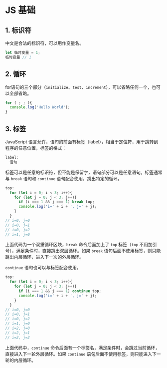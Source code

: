 # JS 基础

## 1. 标识符

中文是合法的标识符，可以用作变量名。

```javascript
let 临时变量 = 1;
临时变量 // 1
```

## 2. 循环

for语句的三个部分（`initialize`、`test`、`increment`），可以省略任何一个，也可以全部省略。

```javascript
for ( ; ; ){
  console.log('Hello World');
}
```

## 3. 标签

JavaScript 语言允许，语句的前面有标签（label），相当于定位符，用于跳转到程序的任意位置，标签的格式：

```javascript
label:
  语句
```

标签可以是任意的标识符，但不能是保留字，语句部分可以是任意语句。标签通常与 `break` 语句和 `continue` 语句配合使用，跳出特定的循环。

```javascript
top:
  for (let i = 0; i < 3; i++){
    for (let j = 0; j < 3; j++){
      if (i === 1 && j === 1) break top;
      console.log('i=' + i + ', j=' + j);
    }
  }
// i=0, j=0
// i=0, j=1
// i=0, j=2
// i=1, j=0
```

上面代码为一个双重循环区块，`break` 命令后面加上了 `top` 标签（`top` 不用加引号），满足条件时，直接跳出双层循环。如果 `break` 语句后面不使用标签，则只能跳出内层循环，进入下一次的外层循环。

`continue` 语句也可以与标签配合使用。

```javascript
top:
  for (let i = 0; i < 3; i++){
    for (let j = 0; j < 3; j++){
      if (i === 1 && j === 1) continue top;
      console.log('i=' + i + ', j=' + j);
    }
  }
// i=0, j=0
// i=0, j=1
// i=0, j=2
// i=1, j=0
// i=2, j=0
// i=2, j=1
// i=2, j=2
```

上面代码中，`continue` 命令后面有一个标签名，满足条件时，会跳过当前循环，直接进入下一轮外层循环。如果 `continue` 语句后面不使用标签，则只能进入下一轮的内层循环。
